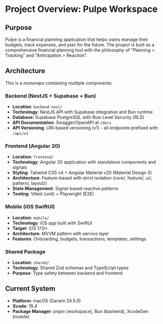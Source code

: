 # Project Overview: Pulpe Workspace

## Purpose
Pulpe is a financial planning application that helps users manage their budgets, track expenses, and plan for the future. The project is built as a comprehensive financial planning tool with the philosophy of "Planning > Tracking" and "Anticipation > Reaction".

## Architecture
This is a monorepo containing multiple components:

### Backend (NestJS + Supabase + Bun)
- **Location**: `backend-nest/`
- **Technology**: NestJS API with Supabase integration and Bun runtime
- **Database**: Supabase PostgreSQL with Row Level Security (RLS)
- **API Documentation**: Swagger/OpenAPI at `/docs`
- **API Versioning**: URI-based versioning (v1) - all endpoints prefixed with `/api/v1`

### Frontend (Angular 20)
- **Location**: `frontend/`
- **Technology**: Angular 20 application with standalone components and signals
- **Styling**: Tailwind CSS v4 + Angular Material v20 (Material Design 3)
- **Architecture**: Feature-based with strict isolation (core/, feature/, ui/, pattern/, layout/)
- **State Management**: Signal-based reactive patterns
- **Testing**: Vitest (unit) + Playwright (E2E)

### Mobile (iOS SwiftUI)
- **Location**: `mobile/`
- **Technology**: iOS app built with SwiftUI
- **Target**: iOS 17.0+
- **Architecture**: MVVM pattern with service layer
- **Features**: Onboarding, budgets, transactions, templates, settings

### Shared Package
- **Location**: `shared/`
- **Technology**: Shared Zod schemas and TypeScript types
- **Purpose**: Type safety between backend and frontend

## Current System
- **Platform**: macOS (Darwin 24.5.0)
- **Xcode**: 16.4
- **Package Manager**: pnpm (workspace), Bun (backend), XcodeGen (mobile)
